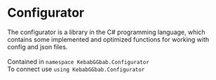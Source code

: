 # Configurator
The configurator is a library in the C# programming language, which contains some implemented and optimized functions for working with config and json files.<br><br>
Contained in `namespace KebabGGbab.Configurator`<br>
To connect use `using KebabGGbab.Configurator`
